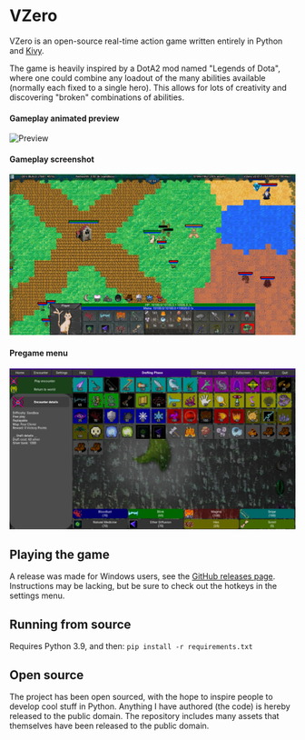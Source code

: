 # VZero
VZero is an open-source real-time action game written entirely in Python and [Kivy](https://kivy.org/).

The game is heavily inspired by a DotA2 mod named "Legends of Dota", where one could combine any loadout of the many abilities available (normally each fixed to a single hero). This allows for lots of creativity and discovering "broken" combinations of abilities.

#### Gameplay animated preview
![Preview](preview/sample.gif "Gameplay animated preview")

#### Gameplay screenshot
![Play](preview/play.png "Gameplay screenshot")

#### Pregame menu
![Menu](preview/menu.png "Pregame menu")

## Playing the game
A release was made for Windows users, see the [GitHub releases page](https://github.com/ArielHorwitz/VZero/releases).
Instructions may be lacking, but be sure to check out the hotkeys in the settings menu.

## Running from source
Requires Python 3.9, and then: `pip install -r requirements.txt`

## Open source
The project has been open sourced, with the hope to inspire people to develop cool stuff in Python. Anything I have authored (the code) is hereby released to the public domain. The repository includes many assets that themselves have been released to the public domain.
